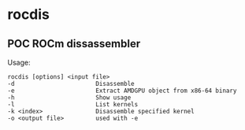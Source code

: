 # rocdis

## POC ROCm dissassembler

Usage:

    rocdis [options] <input file>
    -d                       Disassemble
    -e                       Extract AMDGPU object from x86-64 binary
    -h                       Show usage
    -l                       List kernels
    -k <index>               Disassemble specified kernel
    -o <output file>         used with -e